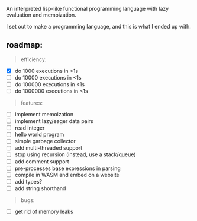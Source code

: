 An interpreted lisp-like functional programming language with lazy evaluation and memoization.

I set out to make a programming language, and this is what I ended up with.

## roadmap:

> efficiency:

- [x] do 1000 executions in <1s
- [ ] do 10000 executions in <1s
- [ ] do 100000 executions in <1s
- [ ] do 1000000 executions in <1s

> features:

- [ ] implement memoization
- [ ] implement lazy/eager data pairs
- [ ] read integer
- [ ] hello world program
- [ ] simple garbage collector
- [ ] add multi-threaded support
- [ ] stop using recursion (instead, use a stack/queue)
- [ ] add comment support
- [ ] pre-processes base expressions in parsing
- [ ] compile in WASM and embed on a website
- [ ] add types?
- [ ] add string shorthand

> bugs:

- [ ] get rid of memory leaks
